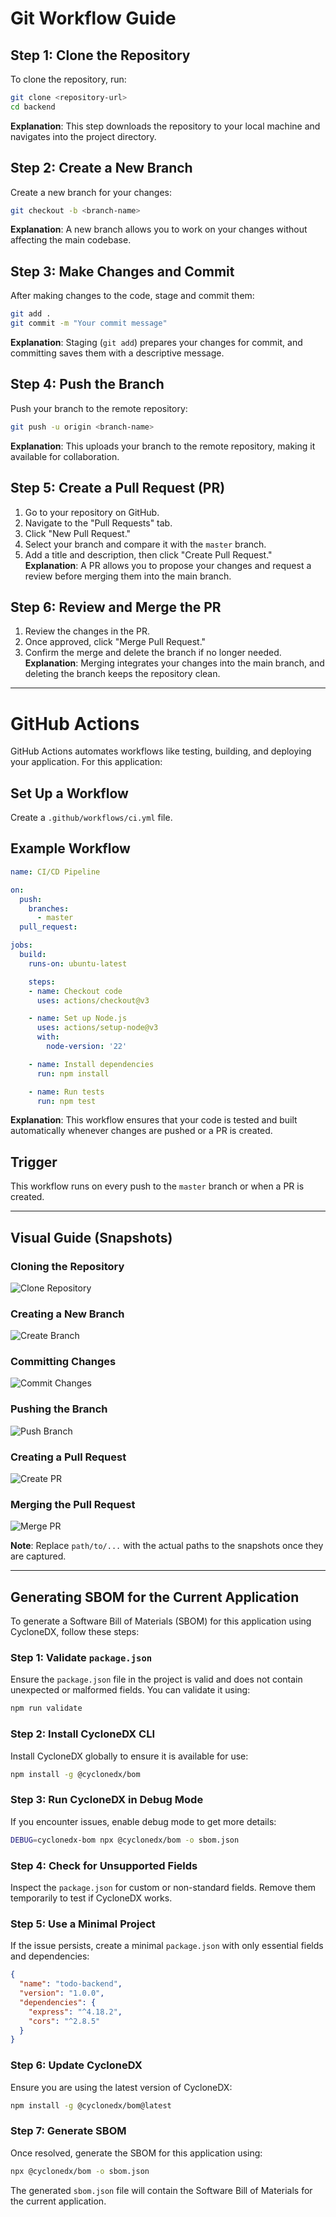 # Git Workflow Guide

## Step 1: Clone the Repository
To clone the repository, run:
```bash
git clone <repository-url>
cd backend
```
**Explanation**: This step downloads the repository to your local machine and navigates into the project directory.

## Step 2: Create a New Branch
Create a new branch for your changes:
```bash
git checkout -b <branch-name>
```
**Explanation**: A new branch allows you to work on your changes without affecting the main codebase.

## Step 3: Make Changes and Commit
After making changes to the code, stage and commit them:
```bash
git add .
git commit -m "Your commit message"
```
**Explanation**: Staging (`git add`) prepares your changes for commit, and committing saves them with a descriptive message.

## Step 4: Push the Branch
Push your branch to the remote repository:
```bash
git push -u origin <branch-name>
```
**Explanation**: This uploads your branch to the remote repository, making it available for collaboration.

## Step 5: Create a Pull Request (PR)
1. Go to your repository on GitHub.
2. Navigate to the "Pull Requests" tab.
3. Click "New Pull Request."
4. Select your branch and compare it with the `master` branch.
5. Add a title and description, then click "Create Pull Request."
**Explanation**: A PR allows you to propose your changes and request a review before merging them into the main branch.

## Step 6: Review and Merge the PR
1. Review the changes in the PR.
2. Once approved, click "Merge Pull Request."
3. Confirm the merge and delete the branch if no longer needed.
**Explanation**: Merging integrates your changes into the main branch, and deleting the branch keeps the repository clean.

---

# GitHub Actions
GitHub Actions automates workflows like testing, building, and deploying your application. For this application:

## Set Up a Workflow
Create a `.github/workflows/ci.yml` file.

## Example Workflow
```yaml
name: CI/CD Pipeline

on:
  push:
    branches:
      - master
  pull_request:

jobs:
  build:
    runs-on: ubuntu-latest

    steps:
    - name: Checkout code
      uses: actions/checkout@v3

    - name: Set up Node.js
      uses: actions/setup-node@v3
      with:
        node-version: '22'

    - name: Install dependencies
      run: npm install

    - name: Run tests
      run: npm test
```
**Explanation**: This workflow ensures that your code is tested and built automatically whenever changes are pushed or a PR is created.

## Trigger
This workflow runs on every push to the `master` branch or when a PR is created.

---

## Visual Guide (Snapshots)

### Cloning the Repository
![Clone Repository](path/to/clone-snapshot.png)

### Creating a New Branch
![Create Branch](path/to/create-branch-snapshot.png)

### Committing Changes
![Commit Changes](path/to/commit-snapshot.png)

### Pushing the Branch
![Push Branch](path/to/push-snapshot.png)

### Creating a Pull Request
![Create PR](path/to/create-pr-snapshot.png)

### Merging the Pull Request
![Merge PR](path/to/merge-pr-snapshot.png)

**Note**: Replace `path/to/...` with the actual paths to the snapshots once they are captured.

---

## Generating SBOM for the Current Application

To generate a Software Bill of Materials (SBOM) for this application using CycloneDX, follow these steps:

### Step 1: Validate `package.json`
Ensure the `package.json` file in the project is valid and does not contain unexpected or malformed fields. You can validate it using:
```bash
npm run validate
```

### Step 2: Install CycloneDX CLI
Install CycloneDX globally to ensure it is available for use:
```bash
npm install -g @cyclonedx/bom
```

### Step 3: Run CycloneDX in Debug Mode
If you encounter issues, enable debug mode to get more details:
```bash
DEBUG=cyclonedx-bom npx @cyclonedx/bom -o sbom.json
```

### Step 4: Check for Unsupported Fields
Inspect the `package.json` for custom or non-standard fields. Remove them temporarily to test if CycloneDX works.

### Step 5: Use a Minimal Project
If the issue persists, create a minimal `package.json` with only essential fields and dependencies:
```json
{
  "name": "todo-backend",
  "version": "1.0.0",
  "dependencies": {
    "express": "^4.18.2",
    "cors": "^2.8.5"
  }
}
```

### Step 6: Update CycloneDX
Ensure you are using the latest version of CycloneDX:
```bash
npm install -g @cyclonedx/bom@latest
```

### Step 7: Generate SBOM
Once resolved, generate the SBOM for this application using:
```bash
npx @cyclonedx/bom -o sbom.json
```

The generated `sbom.json` file will contain the Software Bill of Materials for the current application.
